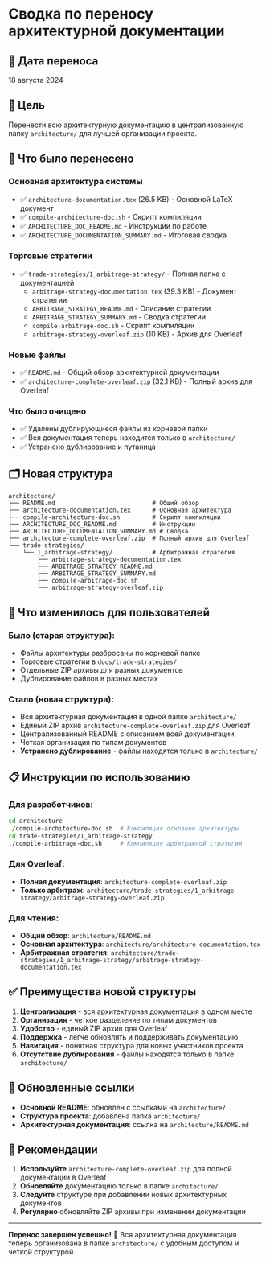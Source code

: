 # Сводка по переносу архитектурной документации

## 📅 Дата переноса
18 августа 2024

## 🎯 Цель
Перенести всю архитектурную документацию в централизованную папку `architecture/` для лучшей организации проекта.

## 📁 Что было перенесено

### Основная архитектура системы
- ✅ `architecture-documentation.tex` (26.5 KB) - Основной LaTeX документ
- ✅ `compile-architecture-doc.sh` - Скрипт компиляции
- ✅ `ARCHITECTURE_DOC_README.md` - Инструкции по работе
- ✅ `ARCHITECTURE_DOCUMENTATION_SUMMARY.md` - Итоговая сводка

### Торговые стратегии
- ✅ `trade-strategies/1_arbitrage-strategy/` - Полная папка с документацией
  - `arbitrage-strategy-documentation.tex` (39.3 KB) - Документ стратегии
  - `ARBITRAGE_STRATEGY_README.md` - Описание стратегии
  - `ARBITRAGE_STRATEGY_SUMMARY.md` - Сводка стратегии
  - `compile-arbitrage-doc.sh` - Скрипт компиляции
  - `arbitrage-strategy-overleaf.zip` (10 KB) - Архив для Overleaf

### Новые файлы
- ✅ `README.md` - Общий обзор архитектурной документации
- ✅ `architecture-complete-overleaf.zip` (32.1 KB) - Полный архив для Overleaf

### Что было очищено
- ✅ Удалены дублирующиеся файлы из корневой папки
- ✅ Вся документация теперь находится только в `architecture/`
- ✅ Устранено дублирование и путаница

## 🗂️ Новая структура

```
architecture/
├── README.md                           # Общий обзор
├── architecture-documentation.tex      # Основная архитектура
├── compile-architecture-doc.sh         # Скрипт компиляции
├── ARCHITECTURE_DOC_README.md          # Инструкции
├── ARCHITECTURE_DOCUMENTATION_SUMMARY.md # Сводка
├── architecture-complete-overleaf.zip  # Полный архив для Overleaf
└── trade-strategies/
    └── 1_arbitrage-strategy/           # Арбитражная стратегия
        ├── arbitrage-strategy-documentation.tex
        ├── ARBITRAGE_STRATEGY_README.md
        ├── ARBITRAGE_STRATEGY_SUMMARY.md
        ├── compile-arbitrage-doc.sh
        └── arbitrage-strategy-overleaf.zip
```

## 🚀 Что изменилось для пользователей

### Было (старая структура):
- Файлы архитектуры разбросаны по корневой папке
- Торговые стратегии в `docs/trade-strategies/`
- Отдельные ZIP архивы для разных документов
- Дублирование файлов в разных местах

### Стало (новая структура):
- Вся архитектурная документация в одной папке `architecture/`
- Единый ZIP архив `architecture-complete-overleaf.zip` для Overleaf
- Централизованный README с описанием всей документации
- Четкая организация по типам документов
- **Устранено дублирование** - файлы находятся только в `architecture/`

## 📋 Инструкции по использованию

### Для разработчиков:
```bash
cd architecture
./compile-architecture-doc.sh  # Компиляция основной архитектуры
cd trade-strategies/1_arbitrage-strategy
./compile-arbitrage-doc.sh     # Компиляция арбитражной стратегии
```

### Для Overleaf:
- **Полная документация**: `architecture-complete-overleaf.zip`
- **Только арбитраж**: `architecture/trade-strategies/1_arbitrage-strategy/arbitrage-strategy-overleaf.zip`

### Для чтения:
- **Общий обзор**: `architecture/README.md`
- **Основная архитектура**: `architecture/architecture-documentation.tex`
- **Арбитражная стратегия**: `architecture/trade-strategies/1_arbitrage-strategy/arbitrage-strategy-documentation.tex`

## ✅ Преимущества новой структуры

1. **Централизация** - вся архитектурная документация в одном месте
2. **Организация** - четкое разделение по типам документов
3. **Удобство** - единый ZIP архив для Overleaf
4. **Поддержка** - легче обновлять и поддерживать документацию
5. **Навигация** - понятная структура для новых участников проекта
6. **Отсутствие дублирования** - файлы находятся только в папке `architecture/`

## 🔄 Обновленные ссылки

- **Основной README**: обновлен с ссылками на `architecture/`
- **Структура проекта**: добавлена папка `architecture/`
- **Архитектурная документация**: ссылка на `architecture/README.md`

## 📝 Рекомендации

1. **Используйте** `architecture-complete-overleaf.zip` для полной документации в Overleaf
2. **Обновляйте** документацию только в папке `architecture/`
3. **Следуйте** структуре при добавлении новых архитектурных документов
4. **Регулярно** обновляйте ZIP архивы при изменении документации

---

**Перенос завершен успешно!** 🎉
Вся архитектурная документация теперь организована в папке `architecture/` с удобным доступом и четкой структурой.
